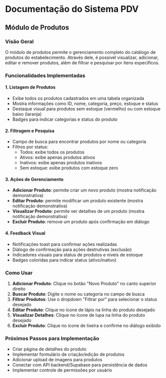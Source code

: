 
# Documentação do Sistema PDV

## Módulo de Produtos

### Visão Geral
O módulo de produtos permite o gerenciamento completo do catálogo de produtos do estabelecimento. Através dele, é possível visualizar, adicionar, editar e remover produtos, além de filtrar e pesquisar por itens específicos.

### Funcionalidades Implementadas

#### 1. Listagem de Produtos
- Exibe todos os produtos cadastrados em uma tabela organizada
- Mostra informações como ID, nome, categoria, preço, estoque e status
- Destaque visual para produtos sem estoque (vermelho) ou com estoque baixo (laranja)
- Badges para indicar categorias e status do produto

#### 2. Filtragem e Pesquisa
- Campo de busca para encontrar produtos por nome ou categoria
- Filtros por status:
  - Todos: exibe todos os produtos
  - Ativos: exibe apenas produtos ativos
  - Inativos: exibe apenas produtos inativos
  - Sem estoque: exibe produtos com estoque zero

#### 3. Ações de Gerenciamento
- **Adicionar Produto**: permite criar um novo produto (mostra notificação demonstrativa)
- **Editar Produto**: permite modificar um produto existente (mostra notificação demonstrativa)
- **Visualizar Produto**: permite ver detalhes de um produto (mostra notificação demonstrativa)
- **Excluir Produto**: remove um produto após confirmação em diálogo

#### 4. Feedback Visual
- Notificações toast para confirmar ações realizadas
- Diálogo de confirmação para ações destrutivas (exclusão)
- Indicadores visuais para status de produtos e níveis de estoque
- Badges coloridas para indicar status (ativo/inativo)

### Como Usar
1. **Adicionar Produto**: Clique no botão "Novo Produto" no canto superior direito
2. **Buscar Produto**: Digite o nome ou categoria no campo de busca
3. **Filtrar Produtos**: Use o dropdown "Filtrar por" para selecionar o status desejado
4. **Editar Produto**: Clique no ícone de lápis na linha do produto desejado
5. **Visualizar Detalhes**: Clique no ícone de lupa na linha do produto desejado
6. **Excluir Produto**: Clique no ícone de lixeira e confirme no diálogo exibido

### Próximos Passos para Implementação
- Criar página de detalhes do produto
- Implementar formulário de criação/edição de produtos
- Adicionar upload de imagens para produtos
- Conectar com API backend/Supabase para persistência de dados
- Implementar controle de permissões por usuário

